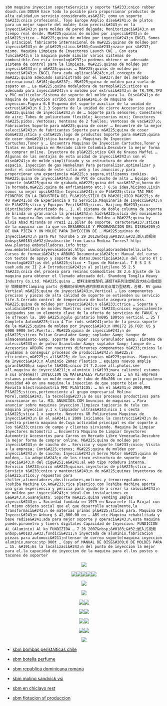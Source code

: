 
```
sbm maquina inyeccion soporteServicio y soporte t&#233;cnico rubber doush.com DOUSH hace todo lo posible para proporcionar productos de alta calidad,un servicio considerado,as&#237; como un soporte t&#233;cnico profesional. Toyo Europe Amplio dise&#241;o de platos para un mejor soporte del molde; Gran precisi&#243;n en la inyecci&#243;n para moldes de pared delgada; Monitorizaci&#243;n en tiempo real desde. M&#225;quinas de moldeo por inyecci&#243;n de pl&#225;stico … M&#225;quina de moldeo por inyecci&#243;n ENGEL Somos el principal fabricante internacional de m&#225;quinas de moldeo por inyecci&#243;n de pl&#225;stico.&#161;Conv&#233;nzase por s&#237; mismo. Maquina Limpieza de Inyectores Launch CNC … Con esta funci&#243;n la maquina puede simular varios sistemas de combustible.Con esta tecnolog&#237;a podemos obtener un adecuado sistema de control para la limpieza. M&#225;quinas de moldeo por inyecci&#243;n y m&#225;quinas … M&#225;quinas de moldeo por inyecci&#243;n ENGEL Para cada aplicaci&#243;n,el concepto de m&#225;quina adecuado suministrado por el l&#237;der del mercado internacional &#161;Aqu&#237;. M&#225;quina de moldeo para suela de zapato en … La m&#225;quina modeladora de termopl&#225;sticos es adecuada para inyecci&#243;n o moldeo por extrusi&#243;n de TR,TPR,TPU y PVC multicolor.Sistema de soporte del molde para la. Dise&#241;o de maquina de inyeccion scribd.com Dise&#241;o de maquina de inyeccion.Figura 6.8 Esquema del soporte auxiliar de la unidad de extrusi&#243;n 6.2.3 Soporte de la unidad de cierre Accesorios para m&#225;quinas de inyecci&#243;n de … Soporte para sensores; Conectores de aire; Tubos de poliuretano flexible; Accesorios mini; Conectores r&#225;pidos; Ventosas; Ventosas de 2 fuelles; Ventosas de vac&#237;o; Fabricantes Soporte para m&#225;quina de coser … Encuentre de la mejor selecci&#243;n de fabricantes Soporte para m&#225;quina de coser dom&#233;stica y cat&#225;logo de productos Soporte para m&#225;quina de coser dom&#233;stica baratos y. Maquinas De Inyeccion Cartuchos,Toner y … Encuentra Maquinas De Inyeccion Cartuchos,Toner y Tintas en Antioquia en Mercado Libre Colombia.Descubre la mejor forma de comprar online. Inyectora de pl&#225;stico GXH de Krauss Maffei … Algunas de las ventajas de esta unidad de inyecci&#243;n son el dise&#241;o de molde simplificado y su estructura de ahorro de espacio. Inyeccion de gas Henkelman Para personalizar,optimalizar y medir el contenido de este sitio web y los anuncios,y para proporcionar una experiencia m&#225;s segura,utilizamos cookies. M&#225;quina de inyecci&#243;n de PVC de caucho de alta … Equipo del soporte (m&#225;quina de grabado,m&#225;quina del vac&#237;o,horno de la hornada,m&#225;quina de enfriamiento etc.) 6.Su idea,hicimos,Lixin somos su mejor opci&#243;n Inyecci&#243;n de Pl&#225;stico TAI MEX PIONEROS EN LA INDUSTRIA DEL PL&#193;STICO EN M&#201;XICO M&#225;s de 40 A&#241;os de Experiencia a tu Servicio.Maquinaria de Inyecci&#243;n de Pl&#225;stico y Equipos Perif&#233;ricos. Haijing M&#233;xico: Distribuidor Autorizado de … 1. el sistema de doble columna de soporte le brinda un gran.marca la presi&#243;n hidr&#225;ulica del movimiento de la maquina.Dos unidades de inyeccion. Moldeo a M&#225;quina by Elvis Abad Miranda on Prezi 21.pilar de soporte. caracter&#237;sticas de la maquina con la que se.DESARROLLO Y PROGRAMACION DEL DISE&#209;O DE UNA PIEZA Y UN MOLDE PARA INYECCION DE … M&#225;quinas de Inyecci&#243;n para PET YouTube 5 29 2012&nbsp;&#0183;&#32;嵌入式视频&nbsp;&#0183;&#32;Unsubscribe from Laura Medina Torres? http: www.plantas embotelladoras.info http: www.embotelladorasyenvasadoras.http: www.sopladorasdebotella.info. Cursos de formaci&#243;n ARBURG Documentaci&#243;n: Manual del curso con textos de apoyo y soporte de datos.Descripci&#243;n del Curso KT 1 Tecnolog&#237;as del pl&#225;stico • Tipos de Material. T E S I S uaeh.edu.mx II 2.4 Introducci&#243;n al polietileno 35 2.5 T&#233;cnica del proceso para resinas Commodities 38 2.6 Ajuste de la maquina para obtener el llenado adecuado del. Shandong TongJia Heavy Industry Co.Ltd. M&#225;quina … 塑料注射成型机.通佳TH系列注塑机四大核心组成部分 锁模部件Clamping parts 合模部分采用先进的斜排五支点增力型结构，合模. RV goma Vertical m&#225;quina de inyecci&#243;n,Vertical … Los componentes precisos y piezas de alta calidad de soporte se extienden su servicio life.3.Cerrado control de temperatura de bucle asegura process. M&#225;quina de moldeo por inyecci&#243;n el&#233;ctrica … Soporte y validaci&#243;n de moldes Nuestros centros t&#233;cnicos especialmente equipados son un elemento clave de la oferta de servicios de FANUC y le ofrecen la. 180 &#225;ngulo giratorio hm095 100ton vertical … 25 T Completo Autom&#225;tico 4 Tie rods se&#241;uelo de la pesca soporte de la m&#225;quina de moldeo por inyecci&#243;n HM0172 26.FOB: US $ 6900 9900 Set.Puerto:. M&#225;quina de inyecci&#243;n de pl&#225;sticos Pulian Granulador &amp; soplador &amp; tanque de almacenamiento &amp; soporte de super saco Granulador &amp; sistema de colecci&#243;n de polvo Granulador &amp; soplador &amp; tanque de … Accesorios ARBURG con nuestros diferentes componentes t&#233;cnicos le ayudamos a conseguir procesos de producci&#243;n m&#225;s eficientes,m&#225;s all&#225; de las propias m&#225;quinas. Maquinas de Inyecci&#243;n Aluminio Zamac Plastico … equipos nuevos amplia garant&#205;a soporte t&#201;cnico 24 7.2.see all.photos.see all.maquina de inyecci&#211;n aluminio (c&#193;mara caliente) estamos a sus ordenes!! INYECCION DE MATERIALES PLASTICOS II … En mi empresa estamos probando un molde nuevo de tubo de 66x206 cm con polipropileno densidad 40 en una maquina.la inyeccion de.que soporte bien el. Revista Electroindustria MMI PLASTICOS: … En el a&#241;o 2000,MMI Pl&#225;sticos,perteneciente al grupo empresarial Molina Morel,cambi&#243; la tecnolog&#237;a de sus procesos productivos para incursionar en la. MIL ANUNCIOS.COM Anuncios de maquinas … Para anunciar sobre maquinas inyeccion.limpieza tapiceria de tela con maquina inyeccion y.1 x limpiador ultras&#243;nico 1 x cesta pl&#225;stica 1 x soporte. Nosotros GR Poliuretano Maquinas de inyecci&#243;n En el a&#241;o 2009 iniciamos la construcci&#243;n de nuestra primera maquina de.Cuya actividad principal es dar soporte a los t&#233;cnicos de campo y clientes sirviendo. Maquina De Limpiar Inyectores Automotriz … Encuentra Maquina De Limpiar Inyectores Automotriz Accesorios para Carros en Mercado Libre Venezuela.Descubre la mejor forma de comprar online. M&#225;quina de moldeo por inyecci&#243;n de caucho de … Servicio y soporte t&#233;cnico; Visita a la empresa; Cont&#225;ctenos; M&#225;quina de moldeo por inyecci&#243;n de caucho; Inyecci&#243;n Servo Motor m&#225;quina de moldeo,… La adopci&#243;n de los cinco estructura de soporte de sujeci&#243;n del cig&#252;e&#241;al web tipo rodadura interna. Servicio t&#233;cnico m&#225;quinas inyectoras de pl&#225;stico … Servicio t&#233;cnico y mantenci&#243;n de m&#225;quinas inyectoras de pl&#225;stico,y repuestos para chiller,alimentadores,dosificadores,molinos y termorreguladores. Toshiba Machine Co.Am&#233;rica plastico.com Toshiba Machine aporta una gran experiencia y pericia para ayudarle a crear la soluci&#243;n de moldeo por inyecci&#243;n ideal.Con instalaciones en Le&#243;n,Guanajuato. Soporte m&#225;quina vending Zeplas inyecci&#243;n … Sociedad fundada en 1979 en Navarrete (La Rioja) con el mismo objeto social que el que desarrolla actualmente,la transformaci&#243;n de materias primas pl&#225;sticas para. Maquina De Inyecci&#243;n Arburg $ 42,000.00 en … ABS etc.Maquina rehabilitada y base redise&#241;ada para mejor soporte y operaci&#243;n,esta maquina puede.pirometro y timers digitales Capacidad de Inyeccion. FUNDICION AL (Aluminio) Al ko FUNDIZIOA … 7 26 2007&nbsp;&#0183;&#32;嵌入式视频&nbsp;&#0183;&#32;fundici&#211;n inyectada de aluminio.fabricacion piezas para automoci&#211;n(tensor de correa soporte)maquina inyeccion aluminio,marca:stp 900t … Copy of MANUAL DE DISE&#209;O DE MOLDES PARA … 15. &#191;Es la localizaci&#243;n del punto de inyeccion la mejor para el.la capacidad de inyeccion de la maquina para el.los postes o tacones de soporte? 
```

<div align="center">

<a href="https://es-crusher.shibang-china.com/github&k=sbm+maquina+inyeccion+soporte"><img src="https://static.shibang-china.com/es/crusher/logo.jpg"></a>

<a href="https://es-crusher.shibang-china.com/github&k=sbm+maquina+inyeccion+soporte"><img src="https://static.shibang-china.com/es/crusher/index.jpg"></a><a href="https://es-crusher.shibang-china.com/material.htmlgithub&k=sbm+maquina+inyeccion+soporte"><img src="https://static.shibang-china.com/es/crusher/material.jpg"></a><a href="https://es-crusher.shibang-china.com/application.htmlgithub&k=sbm+maquina+inyeccion+soporte"><img src="https://static.shibang-china.com/es/crusher/application.jpg"></a><a href="https://es-crusher.shibang-china.com/aboutus.htmlgithub&k=sbm+maquina+inyeccion+soporte"><img src="https://static.shibang-china.com/es/crusher/aboutus.jpg"></a><a href="https://es-crusher.shibang-china.com/contact.htmlgithub&k=sbm+maquina+inyeccion+soporte"><img src="https://static.shibang-china.com/es/crusher/contact.jpg"></a>

<a href="https://es-crusher.shibang-china.com/github&k=sbm+maquina+inyeccion+soporte"><img src="https://static.shibang-china.com/es/crusher/banner.jpg"></a>

<a href="https://swt.shibang-china.com/github&k=sbm+maquina+inyeccion+soporte"><img src="https://static.shibang-china.com/es/crusher/text.jpg"></a>

<a href="https://swt.shibang-china.com/github&k=sbm+maquina+inyeccion+soporte"><img src="https://static.shibang-china.com/es/crusher/chat.jpg"></a><a href="https://es-crusher.shibang-china.com/contact.htmlgithub&k=sbm+maquina+inyeccion+soporte"><img src="https://static.shibang-china.com/es/crusher/message.jpg"></a>

<a href="https://es-crusher.shibang-china.com/products/pe.htmlgithub&k=sbm+maquina+inyeccion+soporte"><img src="https://static.shibang-china.com/es/crusher/pe.jpg"></a><a href="https://es-crusher.shibang-china.com/products/pf.htmlgithub&k=sbm+maquina+inyeccion+soporte"><img src="https://static.shibang-china.com/es/crusher/pf.jpg"></a>

<a href="https://es-crusher.shibang-china.com/products/hpt.htmlgithub&k=sbm+maquina+inyeccion+soporte"><img src="https://static.shibang-china.com/es/crusher/hpt.jpg"></a><a href="https://es-crusher.shibang-china.com/products/vsi.htmlgithub&k=sbm+maquina+inyeccion+soporte"><img src="https://static.shibang-china.com/es/crusher/vsi.jpg"></a>

<a href="https://es-crusher.shibang-china.com/products/klv.htmlgithub&k=sbm+maquina+inyeccion+soporte"><img src="https://static.shibang-china.com/es/crusher/klv.jpg"></a><a href="https://es-crusher.shibang-china.com/products/portable.htmlgithub&k=sbm+maquina+inyeccion+soporte"><img src="https://static.shibang-china.com/es/crusher/portable.jpg"></a>

<a href="https://swt.shibang-china.com/github&k=sbm+maquina+inyeccion+soporte"><img src="https://static.shibang-china.com/es/crusher/case.jpg"></a>

</div>


* [sbm bombas peristalticas chile](sbm%20bombas%20peristalticas%20chile.md)

* [sbm botella perfume](sbm%20botella%20perfume.md)

* [sbm republica dominicana romana](sbm%20republica%20dominicana%20romana.md)

* [sbm molino sandvick vsi](sbm%20molino%20sandvick%20vsi.md)

* [sbm en chiclayo rest](sbm%20en%20chiclayo%20rest.md)

* [sbm flotacion sf produccion](sbm%20flotacion%20sf%20produccion.md)